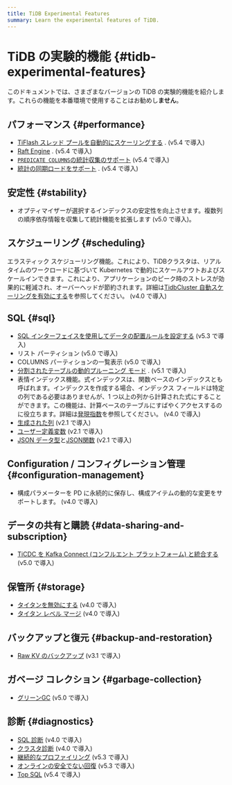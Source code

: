 ```yaml
---
title: TiDB Experimental Features
summary: Learn the experimental features of TiDB.
---
```


# TiDB の実験的機能 {#tidb-experimental-features}

このドキュメントでは、さまざまなバージョンの TiDB の実験的機能を紹介します。これらの機能を本番環境で使用することはお勧めし**ません**。

## パフォーマンス {#performance}

-   [TiFlash スレッド プールを自動的にスケーリングする](/tiflash/tiflash-configuration.md) . (v5.4 で導入)
-   [Raft Engine](/tikv-configuration-file.md#raft-engine) . (v5.4 で導入)
-   [`PREDICATE COLUMNS`の統計収集のサポート](/statistics.md#collect-statistics-on-some-columns) (v5.4 で導入)
-   [統計の同期ロードをサポート](/statistics.md#load-statistics) . (v5.4 で導入)

## 安定性 {#stability}

-   オプティマイザーが選択するインデックスの安定性を向上させます。複数列の順序依存情報を収集して統計機能を拡張します (v5.0 で導入)。

## スケジューリング {#scheduling}

エラスティック スケジューリング機能。これにより、TiDBクラスタは、リアルタイムのワークロードに基づいて Kubernetes で動的にスケールアウトおよびスケールインできます。これにより、アプリケーションのピーク時のストレスが効果的に軽減され、オーバーヘッドが節約されます。詳細は[TidbCluster 自動スケーリングを有効にする](https://docs.pingcap.com/tidb-in-kubernetes/stable/enable-tidb-cluster-auto-scaling)を参照してください。 (v4.0 で導入)

## SQL {#sql}

-   [SQL インターフェイスを使用してデータの配置ルールを設定する](/placement-rules-in-sql.md) (v5.3 で導入)
-   リスト パーティション (v5.0 で導入)
-   COLUMNS パーティションの一覧表示 (v5.0 で導入)
-   [分割されたテーブルの動的プルーニング モード](/partitioned-table.md#dynamic-pruning-mode) . (v5.1 で導入)
-   表情インデックス機能。式インデックスは、関数ベースのインデックスとも呼ばれます。インデックスを作成する場合、インデックス フィールドは特定の列である必要はありませんが、1 つ以上の列から計算された式にすることができます。この機能は、計算ベースのテーブルにすばやくアクセスするのに役立ちます。詳細は[発現指数](/sql-statements/sql-statement-create-index.md)を参照してください。 (v4.0 で導入)
-   [生成された列](/generated-columns.md) (v2.1 で導入)
-   [ユーザー定義変数](/user-defined-variables.md) (v2.1 で導入)
-   [JSON データ型](/data-type-json.md)と[JSON関数](/functions-and-operators/json-functions.md) (v2.1 で導入)

## Configuration / コンフィグレーション管理 {#configuration-management}

-   構成パラメーターを PD に永続的に保存し、構成アイテムの動的な変更をサポートします。 (v4.0 で導入)

## データの共有と購読 {#data-sharing-and-subscription}

-   [TiCDC を Kafka Connect (コンフルエント プラットフォーム) と統合する](/ticdc/integrate-confluent-using-ticdc.md) (v5.0 で導入)

## 保管所 {#storage}

-   [タイタンを無効にする](/storage-engine/titan-configuration.md#disable-titan-experimental) (v4.0 で導入)
-   [タイタン レベル マージ](/storage-engine/titan-configuration.md#level-merge-experimental) (v4.0 で導入)

## バックアップと復元 {#backup-and-restoration}

-   [Raw KV のバックアップ](/br/use-br-command-line-tool.md#back-up-raw-kv-experimental-feature) (v3.1 で導入)

## ガベージ コレクション {#garbage-collection}

-   [グリーンGC](/system-variables.md#tidb_gc_scan_lock_mode-new-in-v50) (v5.0 で導入)

## 診断 {#diagnostics}

-   [SQL 診断](/information-schema/information-schema-sql-diagnostics.md) (v4.0 で導入)
-   [クラスタ診断](/dashboard/dashboard-diagnostics-access.md) (v4.0 で導入)
-   [継続的なプロファイリング](/dashboard/continuous-profiling.md) (v5.3 で導入)
-   [オンラインの安全でない回復](/online-unsafe-recovery.md) (v5.3 で導入)
-   [Top SQL](/dashboard/top-sql.md) (v5.4 で導入)
